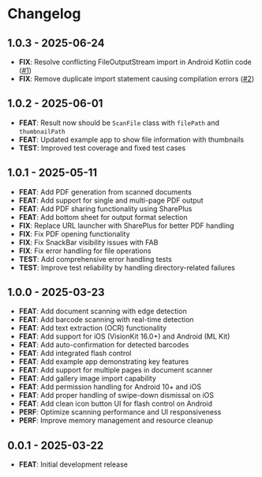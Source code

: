 # Changelog

## 1.0.3 - 2025-06-24

- **FIX**: Resolve conflicting FileOutputStream import in Android Kotlin code ([#1](https://github.com/troyvnit/aio_scanner/issues/1))
- **FIX**: Remove duplicate import statement causing compilation errors ([#2](https://github.com/troyvnit/aio_scanner/issues/2))

## 1.0.2 - 2025-06-01

- **FEAT**: Result now should be `ScanFile` class with `filePath` and `thumbnailPath`
- **FEAT**: Updated example app to show file information with thumbnails
- **TEST**: Improved test coverage and fixed test cases

## 1.0.1 - 2025-05-11

- **FEAT**: Add PDF generation from scanned documents
- **FEAT**: Add support for single and multi-page PDF output
- **FEAT**: Add PDF sharing functionality using SharePlus
- **FEAT**: Add bottom sheet for output format selection
- **FIX**: Replace URL launcher with SharePlus for better PDF handling
- **FIX**: Fix PDF opening functionality
- **FIX**: Fix SnackBar visibility issues with FAB
- **FIX**: Fix error handling for file operations
- **TEST**: Add comprehensive error handling tests
- **TEST**: Improve test reliability by handling directory-related failures

## 1.0.0 - 2025-03-23

- **FEAT**: Add document scanning with edge detection
- **FEAT**: Add barcode scanning with real-time detection
- **FEAT**: Add text extraction (OCR) functionality
- **FEAT**: Add support for iOS (VisionKit 16.0+) and Android (ML Kit)
- **FEAT**: Add auto-confirmation for detected barcodes
- **FEAT**: Add integrated flash control
- **FEAT**: Add example app demonstrating key features
- **FEAT**: Add support for multiple pages in document scanner
- **FEAT**: Add gallery image import capability
- **FEAT**: Add permission handling for Android 10+ and iOS
- **FEAT**: Add proper handling of swipe-down dismissal on iOS
- **FEAT**: Add clean icon button UI for flash control on Android
- **PERF**: Optimize scanning performance and UI responsiveness
- **PERF**: Improve memory management and resource cleanup

## 0.0.1 - 2025-03-22

- **FEAT**: Initial development release

